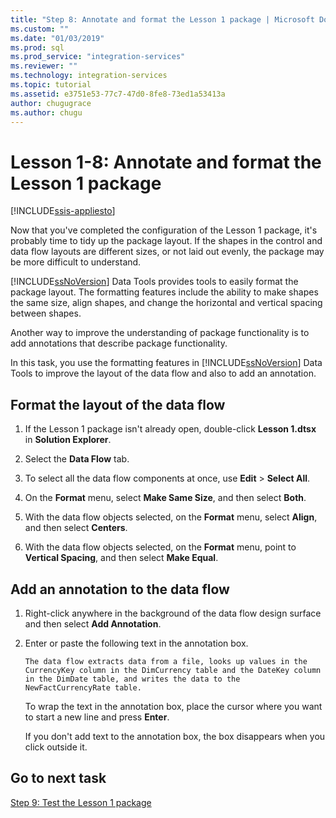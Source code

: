 ```yaml
---
title: "Step 8: Annotate and format the Lesson 1 package | Microsoft Docs"
ms.custom: ""
ms.date: "01/03/2019"
ms.prod: sql
ms.prod_service: "integration-services"
ms.reviewer: ""
ms.technology: integration-services
ms.topic: tutorial
ms.assetid: e3751e53-77c7-47d0-8fe8-73ed1a53413a
author: chugugrace
ms.author: chugu
---
```

# Lesson 1-8: Annotate and format the Lesson 1 package 

[!INCLUDE[ssis-appliesto](../includes/ssis-appliesto-ssvrpluslinux-asdb-asdw-xxx.md)]



Now that you've completed the configuration of the Lesson 1 package, it's probably time to tidy up the package layout. If the shapes in the control and data flow layouts are different sizes, or not laid out evenly, the package may be more difficult to understand.  
  
[!INCLUDE[ssNoVersion](../includes/ssnoversion-md.md)] Data Tools provides tools to easily format the package layout. The formatting features include the ability to make shapes the same size, align shapes, and change the horizontal and vertical spacing between shapes.  
  
Another way to improve the understanding of package functionality is to add annotations that describe package functionality.  
  
In this task, you use the formatting features in [!INCLUDE[ssNoVersion](../includes/ssnoversion-md.md)] Data Tools to improve the layout of the data flow and also to add an annotation.  
  
## Format the layout of the data flow  
  
1.  If the Lesson 1 package isn't already open, double-click **Lesson 1.dtsx** in **Solution Explorer**.  
  
2.  Select the **Data Flow** tab.  
  
3.  To select all the data flow components at once, use **Edit** > **Select All**.
  
4.  On the **Format** menu, select **Make Same Size**, and then select **Both**.  
  
5.  With the data flow objects selected, on the **Format** menu, select **Align**, and then select **Centers**.  

6.  With the data flow objects selected, on the **Format** menu, point to **Vertical Spacing**, and then select **Make Equal**.  
  
## Add an annotation to the data flow  
  
1.  Right-click anywhere in the background of the data flow design surface and then select **Add Annotation**.  
  
2.  Enter or paste the following text in the annotation box.  
  
        The data flow extracts data from a file, looks up values in the CurrencyKey column in the DimCurrency table and the DateKey column in the DimDate table, and writes the data to the NewFactCurrencyRate table.
  
    To wrap the text in the annotation box, place the cursor where you want to start a new line and press **Enter**.  
  
    If you don't add text to the annotation box, the box disappears when you click outside it.  
  
## Go to next task
[Step 9: Test the Lesson 1 package](../integration-services/lesson-1-9-testing-the-lesson-1-tutorial-package.md)  
  
  
  
